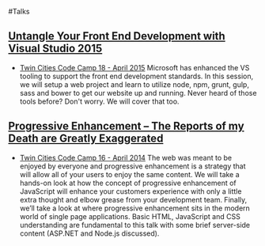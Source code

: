 #Talks
## [Untangle Your Front End Development with Visual Studio 2015](https://github.com/scottheckel/talks/tree/master/UntangleFrontEnd)
* [Twin Cities Code Camp 18 - April 2015](http://www.twincitiescodecamp.com)
Microsoft has enhanced the VS tooling to support the front end development standards. In this session, we will setup a web project and learn to utilize node, npm, grunt, gulp, sass and bower to get our website up and running. Never heard of those tools before? Don't worry. We will cover that too.
## [Progressive Enhancement – The Reports of my Death are Greatly Exaggerated](https://github.com/scottheckel/talks/tree/master/ProgressiveEnhancement)
* [Twin Cities Code Camp 16 - April 2014](http://www.twincitiescodecamp.com)
The web was meant to be enjoyed by everyone and progressive enhancement is a strategy that will allow all of your users to enjoy the same content. We will take a hands-on look at how the concept of progressive enhancement of JavaScript will enhance your customers experience with only a little extra thought and elbow grease from your development team. Finally, we’ll take a look at where progressive enhancement sits in the modern world of single page applications. Basic HTML, JavaScript and CSS understanding are fundamental to this talk with some brief server-side content (ASP.NET and Node.js discussed).
